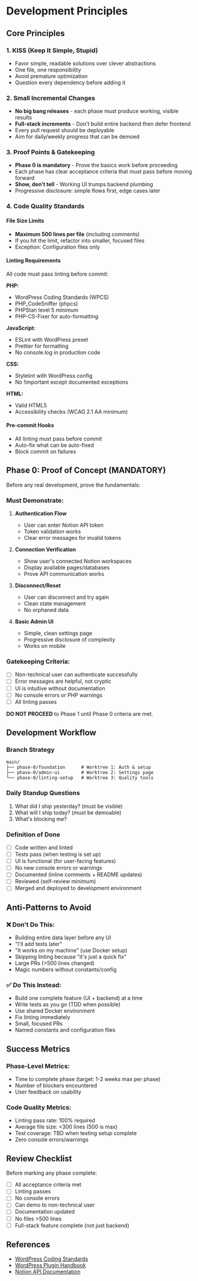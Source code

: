 # Development Principles

## Core Principles

### 1. KISS (Keep It Simple, Stupid)
- Favor simple, readable solutions over clever abstractions
- One file, one responsibility
- Avoid premature optimization
- Question every dependency before adding it

### 2. Small Incremental Changes
- **No big bang releases** - each phase must produce working, visible results
- **Full-stack increments** - Don't build entire backend then defer frontend
- Every pull request should be deployable
- Aim for daily/weekly progress that can be demoed

### 3. Proof Points & Gatekeeping
- **Phase 0 is mandatory** - Prove the basics work before proceeding
- Each phase has clear acceptance criteria that must pass before moving forward
- **Show, don't tell** - Working UI trumps backend plumbing
- Progressive disclosure: simple flows first, edge cases later

### 4. Code Quality Standards

#### File Size Limits
- **Maximum 500 lines per file** (including comments)
- If you hit the limit, refactor into smaller, focused files
- Exception: Configuration files only

#### Linting Requirements
All code must pass linting before commit:

**PHP:**
- WordPress Coding Standards (WPCS)
- PHP_CodeSniffer (phpcs)
- PHPStan level 5 minimum
- PHP-CS-Fixer for auto-formatting

**JavaScript:**
- ESLint with WordPress preset
- Prettier for formatting
- No console.log in production code

**CSS:**
- Stylelint with WordPress config
- No !important except documented exceptions

**HTML:**
- Valid HTML5
- Accessibility checks (WCAG 2.1 AA minimum)

#### Pre-commit Hooks
- All linting must pass before commit
- Auto-fix what can be auto-fixed
- Block commit on failures

## Phase 0: Proof of Concept (MANDATORY)

Before any real development, prove the fundamentals:

### Must Demonstrate:
1. **Authentication Flow**
   - User can enter Notion API token
   - Token validation works
   - Clear error messages for invalid tokens

2. **Connection Verification**
   - Show user's connected Notion workspaces
   - Display available pages/databases
   - Prove API communication works

3. **Disconnect/Reset**
   - User can disconnect and try again
   - Clean state management
   - No orphaned data

4. **Basic Admin UI**
   - Simple, clean settings page
   - Progressive disclosure of complexity
   - Works on mobile

### Gatekeeping Criteria:
- [ ] Non-technical user can authenticate successfully
- [ ] Error messages are helpful, not cryptic
- [ ] UI is intuitive without documentation
- [ ] No console errors or PHP warnings
- [ ] All linting passes

**DO NOT PROCEED** to Phase 1 until Phase 0 criteria are met.

## Development Workflow

### Branch Strategy
```
main/
├── phase-0/foundation      # Worktree 1: Auth & setup
├── phase-0/admin-ui        # Worktree 2: Settings page
└── phase-0/linting-setup   # Worktree 3: Quality tools
```

### Daily Standup Questions
1. What did I ship yesterday? (must be visible)
2. What will I ship today? (must be demoable)
3. What's blocking me?

### Definition of Done
- [ ] Code written and linted
- [ ] Tests pass (when testing is set up)
- [ ] UI is functional (for user-facing features)
- [ ] No new console errors or warnings
- [ ] Documented (inline comments + README updates)
- [ ] Reviewed (self-review minimum)
- [ ] Merged and deployed to development environment

## Anti-Patterns to Avoid

### ❌ Don't Do This:
- Building entire data layer before any UI
- "I'll add tests later"
- "It works on my machine" (use Docker setup)
- Skipping linting because "it's just a quick fix"
- Large PRs (>500 lines changed)
- Magic numbers without constants/config

### ✅ Do This Instead:
- Build one complete feature (UI + backend) at a time
- Write tests as you go (TDD when possible)
- Use shared Docker environment
- Fix linting immediately
- Small, focused PRs
- Named constants and configuration files

## Success Metrics

### Phase-Level Metrics:
- Time to complete phase (target: 1-2 weeks max per phase)
- Number of blockers encountered
- User feedback on usability

### Code Quality Metrics:
- Linting pass rate: 100% required
- Average file size: <300 lines (500 is max)
- Test coverage: TBD when testing setup complete
- Zero console errors/warnings

## Review Checklist

Before marking any phase complete:
- [ ] All acceptance criteria met
- [ ] Linting passes
- [ ] No console errors
- [ ] Can demo to non-technical user
- [ ] Documentation updated
- [ ] No files >500 lines
- [ ] Full-stack feature complete (not just backend)

## References

- [WordPress Coding Standards](https://developer.wordpress.org/coding-standards/wordpress-coding-standards/)
- [WordPress Plugin Handbook](https://developer.wordpress.org/plugins/)
- [Notion API Documentation](https://developers.notion.com/)
